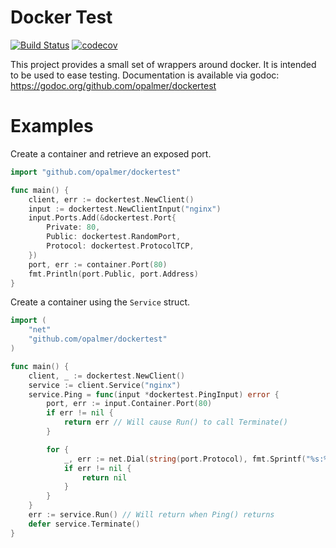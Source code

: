 # Docker Test

[![Build Status](https://travis-ci.org/opalmer/dockertest.svg?branch=master)](https://travis-ci.org/opalmer/dockertest)
[![codecov](https://codecov.io/gh/opalmer/dockertest/branch/master/graph/badge.svg)](https://codecov.io/gh/opalmer/dockertest)


This project provides a small set of wrappers around docker. It is intended
to be used to ease testing. Documentation is available via godoc: 
    https://godoc.org/github.com/opalmer/dockertest

# Examples

Create a container and retrieve an exposed port.

```go
import "github.com/opalmer/dockertest"

func main() {
	client, err := dockertest.NewClient()
	input := dockertest.NewClientInput("nginx")
	input.Ports.Add(&dockertest.Port{
		Private: 80,
		Public: dockertest.RandomPort,
		Protocol: dockertest.ProtocolTCP,
	})
	port, err := container.Port(80)
	fmt.Println(port.Public, port.Address)
}
```

Create a container using the `Service` struct.

```go
import (
	"net"
	"github.com/opalmer/dockertest"
)

func main() {
	client, _ := dockertest.NewClient()
	service := client.Service("nginx")
	service.Ping = func(input *dockertest.PingInput) error {
		port, err := input.Container.Port(80)
		if err != nil {
			return err // Will cause Run() to call Terminate()
		}

		for {
			_, err := net.Dial(string(port.Protocol), fmt.Sprintf("%s:%d", port.Address, port.Public))
			if err != nil {
				return nil
			}
		}
	}
	err := service.Run() // Will return when Ping() returns
	defer service.Terminate()
}
```
